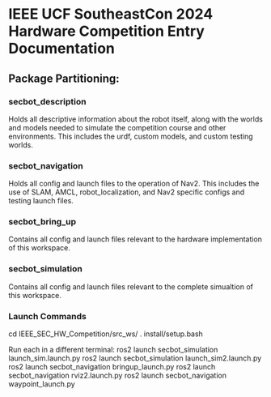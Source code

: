 # IEEE UCF SoutheastCon 2024 Hardware Competition Entry Documentation

## Package Partitioning:
### secbot_description
Holds all descriptive information about the robot itself, along with the worlds and models needed to simulate the competition course and other environments. This includes the urdf, custom models, and custom testing worlds.  
  

### secbot_navigation
Holds all config and launch files to the operation of Nav2. This includes the use of SLAM, AMCL, robot_localization, and Nav2 specific configs and testing launch files.  
  

### secbot_bring_up
Contains all config and launch files relevant to the hardware implementation of this workspace.  
  

### secbot_simulation
Contains all config and launch files relevant to the complete simualtion of this workspace.  

### Launch Commands
cd IEEE_SEC_HW_Competition/src_ws/
. install/setup.bash

Run each in a different terminal:
ros2 launch secbot_simulation launch_sim.launch.py
ros2 launch secbot_simulation launch_sim2.launch.py
ros2 launch secbot_navigation bringup_launch.py
ros2 launch secbot_navigation rviz2.launch.py
ros2 launch secbot_navigation waypoint_launch.py
